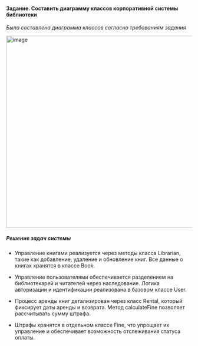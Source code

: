 #### Задание. Составить диаграмму классов корпоративной системы библиотеки

_Была составлена диаграмма классов согласно требованиям задания_ 

<img width="520" alt="image" src="https://github.com/user-attachments/assets/149bd234-5c92-4249-8d0f-dd60a473f7f0">

##### Решение задач системы
- Управление книгами реализуется через методы класса Librarian, такие как добавление, удаление и обновление книг. Все данные о книгах хранятся в классе Book.

- Управление пользователями обеспечивается разделением на библиотекарей и читателей через наследование. Логика авторизации и идентификации реализована в базовом классе User.

- Процесс аренды книг детализирован через класс Rental, который фиксирует даты аренды и возврата. Метод calculateFine позволяет рассчитывать сумму штрафа.

- Штрафы хранятся в отдельном классе Fine, что упрощает их управление и обеспечивает возможность отслеживания статуса оплаты.
